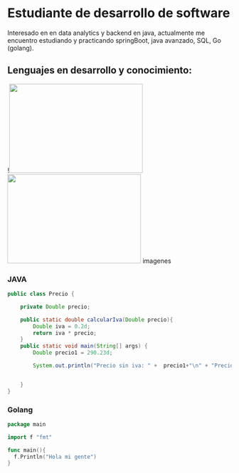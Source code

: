 # Estudiante de desarrollo de software

Interesado en en data analytics y backend en java, actualmente me encuentro estudiando y practicando springBoot, java avanzado, SQL, Go (golang).

## Lenguajes en desarrollo y conocimiento:

!<img src ="https://user-images.githubusercontent.com/101019474/211180092-d9038763-bb9a-4480-97b0-d301c1503915.jpeg" width="300" height="200" />
<img src="https://user-images.githubusercontent.com/101019474/211180217-7a12a2e8-8a9b-4bcd-bdeb-cda7e6b522e9.png" width="300" height="200" />
imagenes 

### JAVA
``` Java
public class Precio {

    private Double precio;

    public static double calcularIva(Double precio){
        Double iva = 0.2d;
        return iva * precio;
    }
    public static void main(String[] args) {
        Double precio1 = 290.23d;

        System.out.println("Precio sin iva: " +  precio1+"\n" + "Precio con iva: " + calcularIva(precio1));


    }
}
``` 
### Golang
```Go
package main

import f "fmt"

func main(){
  f.Println("Hola mi gente")
}
```
